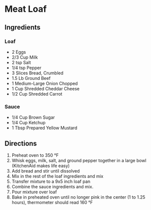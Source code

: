 # Meat Loaf

## Ingredients

### Loaf
* 2 Eggs
* 2/3 Cup Milk
* 2 tsp Salt
* 1/4 tsp Pepper
* 3 Slices Bread, Crumbled
* 1.5 Lb Ground Beef
* 1 Medium-Large Onion Chopped
* 1 Cup Shredded Cheddar Cheese
* 1/2 Cup Shredded Carrot

### Sauce
* 1/4 Cup Brown Sugar
* 1/4 Cup Ketchup
* 1 Tbsp Prepared Yellow Mustard


## Directions
1. Preheat oven to 350 °F
2. Whisk eggs, milk, salt, and ground pepper together in a large bowl (KitchenAid makes life easy)
3. Add bread and stir until dissolved
4. Mix in the rest of the loaf ingredients and mix
5. Transfer mixture to a 9x5 inch loaf pan
6. Combine the sauce ingredients and mix.
7. Pour mixture over loaf
8. Bake in preheated oven until no longer pink in the center (1 to 1.25 hours), thermometer should read 160 °F
